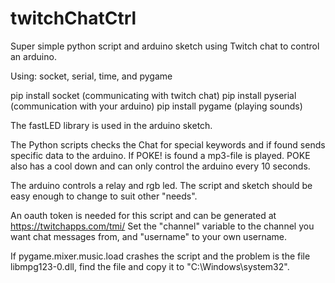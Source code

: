 # twitchChatCtrl

Super simple python script and arduino sketch using Twitch chat to control
an arduino.

Using: socket, serial, time, and pygame

pip install socket (communicating with twitch chat)
pip install pyserial (communication with your arduino)
pip install pygame (playing sounds)

The fastLED library is used in the arduino sketch.

The Python scripts checks the Chat for special keywords and if found sends specific data
to the arduino. 
If POKE! is found a mp3-file is played. POKE also has a cool down and can
only control the arduino every 10 seconds.

The arduino controls a relay and rgb led. The script and sketch should be easy enough to change
to suit other "needs".

An oauth token is needed for this script and can be generated at https://twitchapps.com/tmi/
Set the "channel" variable to the channel you want chat messages from, and "username" to your own
username.

If pygame.mixer.music.load crashes the script and the problem is the file libmpg123-0.dll, find the file and copy it to "C:\Windows\system32".
